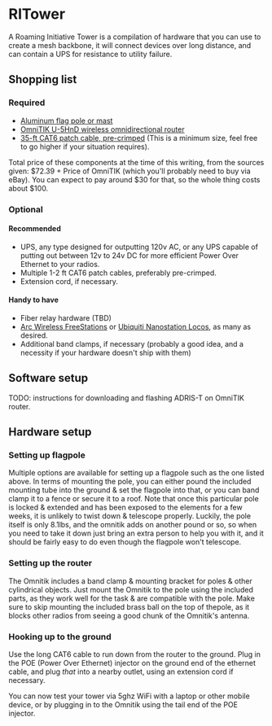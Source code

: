 # RITower

A Roaming Initiative Tower is a compilation of hardware that you can use to create a mesh backbone, it will connect devices over long distance, and can contain a UPS for resistance to utility failure.

## Shopping list

### Required

 * [Aluminum flag pole or mast](http://www.harborfreight.com/20-ft-telescoping-flag-pole-kit-95598.html)
 * [OmniTIK U-5HnD wireless omnidirectional router](Omnitik.md)
 * [35-ft CAT6 patch cable, pre-crimped](http://www.computercablestore.com/CAT6_Certified_Booted_Net_PID23158.aspx) (This is a minimum size, feel free to go higher if your situation requires).

Total price of these components at the time of this writing, from the sources given: $72.39 + Price of OmniTIK (which you'll probably need to buy via eBay). You can expect to pay around $30 for that, so the whole thing costs about $100.

### Optional

#### Recommended
 * UPS, any type designed for outputting 120v AC, or any UPS capable of putting out between 12v to 24v DC for more efficient Power Over Ethernet to your radios.
 * Multiple 1-2 ft CAT6 patch cables, preferably pre-crimped.
 * Extension cord, if necessary.


#### Handy to have
 * Fiber relay hardware (TBD)
 * [Arc Wireless FreeStations](http://www.antennas.com/freestation/) or [Ubiquiti Nanostation Locos](http://www.ubnt.com/nanostationloco), as many as desired.
 * Additional band clamps, if necessary (probably a good idea, and a necessity if your hardware doesn't ship with them)

## Software setup

TODO: instructions for downloading and flashing ADRIS-T on OmniTIK router.

## Hardware setup

### Setting up flagpole

Multiple options are available for setting up a flagpole such as the one listed above. In terms of mounting the pole, you can either pound the included mounting tube into the ground & set the flagpole into that, or you can band clamp it to a fence or secure it to a roof. Note that once this particular pole is locked & extended and has been exposed to the elements for a few weeks, it is unlikely to twist down & telescope properly. Luckily, the pole itself is only 8.1lbs, and the omnitik adds on another pound or so, so when you need to take it down just bring an extra person to help you with it, and it should be fairly easy to do even though the flagpole won't telescope.

### Setting up the router

The Omnitik includes a band clamp & mounting bracket for poles & other cylindrical objects. Just mount the Omnitik to the pole using the included parts, as they work well for the task & are compatible with the pole. Make sure to skip mounting the included brass ball on the top of thepole, as it blocks other radios from seeing a good chunk of the Omnitik's antenna.

### Hooking up to the ground

Use the long CAT6 cable to run down from the router to the ground. Plug in the POE (Power Over Ethernet) injector on the ground end of the ethernet cable, and plug *that* into a nearby outlet, using an extension cord if necessary.

You can now test your tower via 5ghz WiFi with a laptop or other mobile device, or by plugging in to the Omnitik using the tail end of the POE injector. 


